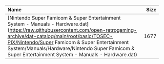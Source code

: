 |Name|Size|
|:---|---:|
|[Nintendo Super Famicom & Super Entertainment System - Manuals - Hardware.dat](https://raw.githubusercontent.com/open-retrogaming-archive/dat-catalog/main/root/basic/TOSEC-PIX/Nintendo/Super Famicom & Super Entertainment System/Manuals/Hardware/Nintendo Super Famicom & Super Entertainment System - Manuals - Hardware.dat)|1677|
